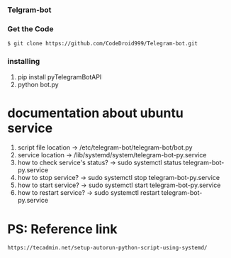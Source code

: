 ### Telgram-bot
### Get the Code

```
$ git clone https://github.com/CodeDroid999/Telegram-bot.git

```
### installing
1. pip install pyTelegramBotAPI
2. python bot.py

# documentation about ubuntu service
1. script file location -> /etc/telegram-bot/telegram-bot/bot.py
2. service location -> /lib/systemd/system/telegram-bot-py.service
3. how to check service's status? -> sudo systemctl status telegram-bot-py.service
4. how to stop service? -> sudo systemctl stop telegram-bot-py.service
5. how to start service? -> sudo systemctl start telegram-bot-py.service
6. how to restart service? -> sudo systemctl restart telegram-bot-py.service

# PS: Reference link
    https://tecadmin.net/setup-autorun-python-script-using-systemd/
